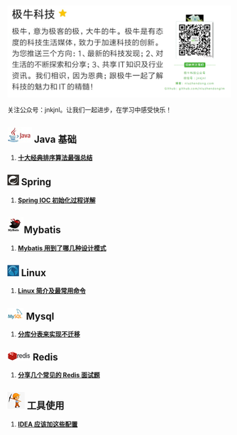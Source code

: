 ![1569832933862](images/1569832933862.png)

关注公众号：jnkjnl。让我们一起进步，在学习中感受快乐！

## ![](images/java_logo.jpg) Java 基础

1. [**十大经典排序算法最强总结**](https://mp.weixin.qq.com/s?__biz=MzIzNDkwMTI3MQ==&mid=2247483790&idx=1&sn=df53657605e02dea480ab08928fc57c0&chksm=e8ee1bf6df9992e01718ab519520a46977ea52df63c739c298503321e3babac315e2d5bb0df7&token=1716705143&lang=zh_CN#rd)





## ![1569833137315](images/1569833137315.png) Spring

1. [**Spring IOC 初始化过程详解**](https://mp.weixin.qq.com/s?__biz=MzIzNDkwMTI3MQ==&mid=2247483767&idx=1&sn=9aec0d7aef4a88a1d6e8cdeddfcc35dd&chksm=e8ee1b0fdf9992194c54952a6104b39b1292982ad40943cca5bf82d6c8f762269ccd8334199f&token=1128304733&lang=zh_CN#rd)





## ![](images/mybatis_logo.jpg)Mybatis

1. **[Mybatis 用到了哪几种设计模式](https://mp.weixin.qq.com/s?__biz=MzIzNDkwMTI3MQ==&mid=2247483816&idx=1&sn=ceb234e24d1d779dfab599d3565aa2da&chksm=e8ee1bd0df9992c6554b9cd39007160261fcf9ee6bd00a0c9fd06d7ea6f224b261569858b9cb&token=332542580&lang=zh_CN#rd)**





## ![linux_logo](images/linux_logo.png) Linux

1. **[Linux 简介及最常用命令](https://mp.weixin.qq.com/s?__biz=MzIzNDkwMTI3MQ==&mid=2247483754&idx=1&sn=73f2ddbba47f2653cd777e9db1d9e187&chksm=e8ee1b12df999204f285c3a81579d6edee51ad725ab606f9cbaa9c1a8aea0f60d0e561d24509&token=1128304733&lang=zh_CN#rd)**





## ![mysql_logo](images/mysql_logo.png) Mysql

1. **[分库分表来实现不迁移](https://mp.weixin.qq.com/s?__biz=MzIzNDkwMTI3MQ==&mid=2247483763&idx=1&sn=9ec842f1c5578069cbc28a4d6b09bb3a&chksm=e8ee1b0bdf99921d1b21b2b91cbfd0702f5c1c34bdce498be6bda8c6da9ecd1bf89272c482fb&token=1128304733&lang=zh_CN#rd)**





## ![redis_logo](images/redis_logo.png) Redis

1. **[分享几个常见的 Redis 面试题](https://mp.weixin.qq.com/s?__biz=MzIzNDkwMTI3MQ==&mid=2247483771&idx=1&sn=71cc23d998d8d15d245fd847c1446942&chksm=e8ee1b03df999215d920c00f278d467b932fd55b01b965f95acca02bf63d9355dde5c55dcf27&token=1128304733&lang=zh_CN#rd)**



## ![](images/tools_logo.png) 工具使用

1. **[IDEA 应该加这些配置](https://mp.weixin.qq.com/s?__biz=MzIzNDkwMTI3MQ==&mid=2247483780&idx=1&sn=7c41b82b709a2fd7f1ac6200e0935a09&chksm=e8ee1bfcdf9992eaffdba0477ce59ca39805c249ea01f2527473f92de52df3f56001da64e153&token=240401638&lang=zh_CN#rd)**

